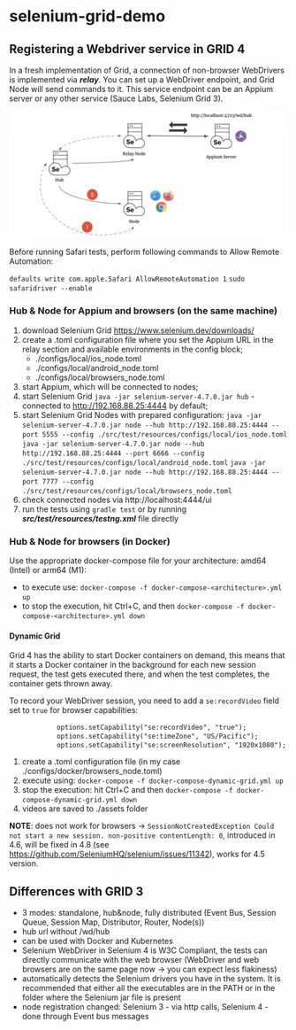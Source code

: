 # selenium-grid-demo

## Registering a Webdriver service in GRID 4

In a fresh implementation of Grid, a connection of non-browser WebDrivers is implemented via **_relay_**. 
You can set up a WebDriver endpoint, and Grid Node will send commands to it. 
This service endpoint can be an Appium server or any other service (Sauce Labs, Selenium Grid 3).

![architecture](./src/test/resources/images/relay_node.png)

Before running Safari tests, perform following commands to Allow Remote Automation:

`defaults write com.apple.Safari AllowRemoteAutomation 1`
`sudo safaridriver --enable`

### Hub & Node for Appium and browsers (on the same machine)

1. download Selenium Grid https://www.selenium.dev/downloads/
2. create a .toml configuration file where you set the Appium URL in the relay section and available environments in the config block;
   - ./configs/local/ios_node.toml
   - ./configs/local/android_node.toml
   - ./configs/local/browsers_node.toml
2. start Appium, which will be connected to nodes;
3. start Selenium Grid `java -jar selenium-server-4.7.0.jar hub` - connected to http://192.168.88.25:4444 by default;
4. start Selenium Grid Nodes with prepared configuration:
   `java -jar selenium-server-4.7.0.jar node --hub http://192.168.88.25:4444 --port 5555 --config ./src/test/resources/configs/local/ios_node.toml`
   `java -jar selenium-server-4.7.0.jar node --hub http://192.168.88.25:4444 --port 6666 --config ./src/test/resources/configs/local/android_node.toml`
   `java -jar selenium-server-4.7.0.jar node --hub http://192.168.88.25:4444 --port 7777 --config ./src/test/resources/configs/local/browsers_node.toml`
5. check connected nodes via http://localhost:4444/ui
6. run the tests using `gradle test` or by running _**src/test/resources/testng.xml**_ file directly

### Hub & Node for browsers (in Docker)
 
Use the appropriate docker-compose file for your architecture: amd64 (Intel) or arm64 (M1):
- to execute use: `docker-compose -f docker-compose-<architecture>.yml up`
- to stop the execution, hit Ctrl+C, and then `docker-compose -f docker-compose-<architecture>.yml down`

#### Dynamic Grid

Grid 4 has the ability to start Docker containers on demand, this means that it starts a Docker container in the background for each new session request, the test gets executed there, and when the test completes, the container gets thrown away.

To record your WebDriver session, you need to add a `se:recordVideo` field set to `true` for browser capabilities:
```
            options.setCapability("se:recordVideo", "true");
            options.setCapability("se:timeZone", "US/Pacific");
            options.setCapability("se:screenResolution", "1920x1080");
```

1. create a .toml configuration file (in my case ./configs/docker/browsers_node.toml)
2. execute using: `docker-compose -f docker-compose-dynamic-grid.yml up`
3. stop the execution: hit Ctrl+C and then `docker-compose -f docker-compose-dynamic-grid.yml down`
4. videos are saved to ./assets folder

**NOTE**: does not work for browsers -> `SessionNotCreatedException Could not start a new session. non-positive contentLength: 0`, introduced in 4.6, will be fixed in 4.8 (see https://github.com/SeleniumHQ/selenium/issues/11342), works for 4.5 version.


## Differences with GRID 3
- 3 modes: standalone, hub&node, fully distributed (Event Bus, Session Queue, Session Map, Distributor, Router, Node(s))
- hub url without /wd/hub
- can be used with Docker and Kubernetes
- Selenium WebDriver in Selenium 4 is W3C Compliant, the tests can directly communicate with the web browser (WebDriver and web browsers are on the same page now -> you can expect less flakiness)
- automatically detects the Selenium drivers you have in the system. It is recommended that either all the executables are in the PATH or in the folder where the Selenium jar file is present
- node registration changed: Selenium 3 - via http calls, Selenium 4 - done through Event bus messages
